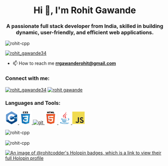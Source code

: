 <h1 align="center">Hi 👋, I'm Rohit Gawande</h1>
<h3 align="center">A passionate full stack developer from India, skilled in building dynamic, user-friendly, and efficient web applications.</h3>

<p align="left"> <img src="https://komarev.com/ghpvc/?username=rohit-cpp&label=Profile%20views&color=0e75b6&style=flat" alt="rohit-cpp" /> </p>

<p align="left"> <a href="https://twitter.com/rohit_gawande34" target="blank"><img src="https://img.shields.io/twitter/follow/rohit_gawande34?logo=twitter&style=for-the-badge" alt="rohit_gawande34" /></a> </p>

- 📫 How to reach me **rrgawanderohit@gmail.com**

<h3 align="left">Connect with me:</h3>
<p align="left">
<a href="https://twitter.com/rohit_gawande34" target="blank"><img align="center" src="https://raw.githubusercontent.com/rahuldkjain/github-profile-readme-generator/master/src/images/icons/Social/twitter.svg" alt="rohit_gawande34" height="30" width="40" /></a>
<a href="https://linkedin.com/in/rohit gawande" target="blank"><img align="center" src="https://raw.githubusercontent.com/rahuldkjain/github-profile-readme-generator/master/src/images/icons/Social/linked-in-alt.svg" alt="rohit gawande" height="30" width="40" /></a>
</p>

<h3 align="left">Languages and Tools:</h3>
<p align="left"> <a href="https://www.w3schools.com/cpp/" target="_blank" rel="noreferrer"> <img src="https://raw.githubusercontent.com/devicons/devicon/master/icons/cplusplus/cplusplus-original.svg" alt="cplusplus" width="40" height="40"/> </a> <a href="https://www.w3schools.com/css/" target="_blank" rel="noreferrer"> <img src="https://raw.githubusercontent.com/devicons/devicon/master/icons/css3/css3-original-wordmark.svg" alt="css3" width="40" height="40"/> </a> <a href="https://git-scm.com/" target="_blank" rel="noreferrer"> <img src="https://www.vectorlogo.zone/logos/git-scm/git-scm-icon.svg" alt="git" width="40" height="40"/> </a> <a href="https://www.w3.org/html/" target="_blank" rel="noreferrer"> <img src="https://raw.githubusercontent.com/devicons/devicon/master/icons/html5/html5-original-wordmark.svg" alt="html5" width="40" height="40"/> </a> <a href="https://www.java.com" target="_blank" rel="noreferrer"> <img src="https://raw.githubusercontent.com/devicons/devicon/master/icons/java/java-original.svg" alt="java" width="40" height="40"/> </a> <a href="https://developer.mozilla.org/en-US/docs/Web/JavaScript" target="_blank" rel="noreferrer"> <img src="https://raw.githubusercontent.com/devicons/devicon/master/icons/javascript/javascript-original.svg" alt="javascript" width="40" height="40"/> </a> </p>

<p><img align="center" src="https://github-readme-stats.vercel.app/api/top-langs?username=rohit-cpp&show_icons=true&locale=en&layout=compact" alt="rohit-cpp" /></p>

<p><img align="center" src="https://github-readme-streak-stats.herokuapp.com/?user=rohit-cpp&" alt="rohit-cpp" /></p>

[![An image of @rohitcodder's Holopin badges, which is a link to view their full Holopin profile](https://holopin.me/rohitcodder)](https://holopin.io/@rohitcodder)
